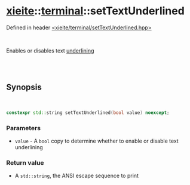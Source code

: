# [xieite](../../README.md)::[terminal](../terminal.md)::setTextUnderlined
Defined in header [<xieite/terminal/setTextUnderlined.hpp>](../../include/xieite/terminal/setTextUnderlined.hpp)

<br/>

Enables or disables text <u>underlining</u>

<br/><br/>

## Synopsis

<br/>

```cpp
constexpr std::string setTextUnderlined(bool value) noexcept;
```
### Parameters
- `value` - A `bool` copy to determine whether to enable or disable text underlining
### Return value
- A `std::string`, the ANSI escape sequence to print
